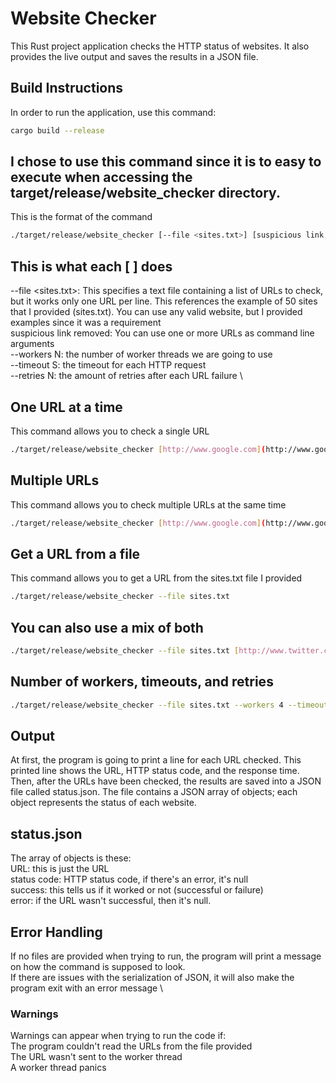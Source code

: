# Website Checker

This Rust project application checks the HTTP status of websites. It also provides the  live output and saves the results in a JSON file.

## Build Instructions

In order to run the application, use this command:

```bash
cargo build --release
```
I chose to use this command since it is to easy to execute when accessing the target/release/website_checker directory.
-

This is the format of the command 
```bash
./target/release/website_checker [--file <sites.txt>] [suspicious link removed] [--workers N] [--timeout S] [--retries N]
```
## This is what each [ ] does

--file <sites.txt>: This specifies a text file containing a list of URLs to check, but it works only one URL per line. This references the example of 50 sites that I provided (sites.txt). You can use any valid website, but I provided examples since it was a requirement \
suspicious link removed: You can use one or more URLs as command line arguments \
--workers N: the number of worker threads we are going to use \
--timeout S: the timeout for each HTTP request \
--retries N: the amount of retries after each URL failure  \

## One URL at a time
This command allows you to check a single URL 
```bash
./target/release/website_checker [http://www.google.com](http://www.google.com)
```

## Multiple URLs
This command allows you to check multiple URLs at the same time
```bash
./target/release/website_checker [http://www.google.com](http://www.google.com) [http://www.example.com](http://www.example.com) [http://www.rust-lang.org](http://www.rust-lang.org)
```
## Get a URL from a file 
This command allows you to get a URL from the sites.txt file I provided
```bash
./target/release/website_checker --file sites.txt
```
## You can also use a mix of both 
```bash
./target/release/website_checker --file sites.txt [http://www.twitter.com](http://www.twitter.com)
```
## Number of workers, timeouts, and retries
```bash
./target/release/website_checker --file sites.txt --workers 4 --timeout 10 --retries 3
```
## Output
At first, the program is going to print a line for each URL checked. This printed line shows the URL, HTTP status code, and the response time. Then, after the URLs have been checked, the results are saved into a JSON file called status.json. The file contains a JSON array of objects; each object represents the status of each website.

## status.json
The array of objects is these: \
URL: this is just the URL \
status code: HTTP status code, if there's an error, it's null \
success: this tells us if it worked or not (successful or failure) \
error: if the URL wasn't successful, then it's null. 

## Error Handling 
If no files are provided when trying to run, the program will print a message on how the command is supposed to look. \
If there are issues with the serialization of JSON, it will also make the program exit with an error message \
### Warnings 
Warnings can appear when trying to run the code if: \
The program couldn't read the URLs from the file provided \
The URL wasn't sent to the worker thread \
A worker thread panics
